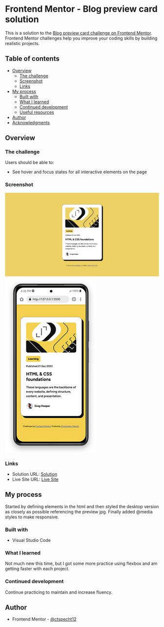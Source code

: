 # Frontend Mentor - Blog preview card solution

This is a solution to the [Blog preview card challenge on Frontend Mentor](https://www.frontendmentor.io/challenges/blog-preview-card-ckPaj01IcS). Frontend Mentor challenges help you improve your coding skills by building realistic projects.

## Table of contents

- [Overview](#overview)
  - [The challenge](#the-challenge)
  - [Screenshot](#screenshot)
  - [Links](#links)
- [My process](#my-process)
  - [Built with](#built-with)
  - [What I learned](#what-i-learned)
  - [Continued development](#continued-development)
  - [Useful resources](#useful-resources)
- [Author](#author)
- [Acknowledgments](#acknowledgments)

## Overview

### The challenge

Users should be able to:

- See hover and focus states for all interactive elements on the page

### Screenshot

![](blog-preview-card-desktop.png)
![](blog-preview-card-mobile.jpg)

### Links

- Solution URL: [Solution](https://github.com/ctspecht12/FM-Blog-preview-card)
- Live Site URL: [Live Site](https://ctspecht12.github.io/FM-Blog-preview-card)

## My process

Started by defining elements in the html and then styled the desktop version as closely as possible referencing the preview jpg. Finally added @media styles to make responsive.

### Built with

- Visual Studio Code

### What I learned

Not much new this time, but I got some more practice using flexbox and am getting faster with each project.

### Continued development

Continue practicing to maintain and increase fluency.

## Author

- Frontend Mentor - [@ctspecht12](https://www.frontendmentor.io/profile/ctspecht12)
